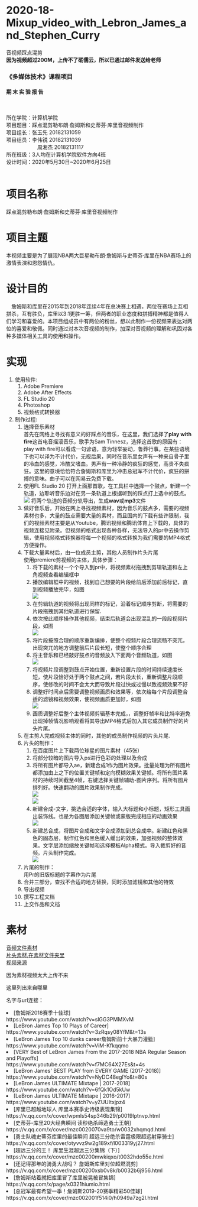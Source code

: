 # 2020-18-Mixup_video_with_Lebron_James_and_Stephen_Curry
音视频踩点混剪 <br>
**因为视频超过200M，上传不了砺儒云，所以已通过邮件发送给老师**<br>

<h3>《多媒体技术》课程项目</h3>
<h4>期 末 实 验 报 告</h4><br>

所在学院：计算机学院<br>
项目题目：踩点混剪勒布朗·詹姆斯和史蒂芬·库里音视频制作<br>
项目组长：张玉先  20182131059<br>
项目组员：李伟锐  20182131039<br>
&emsp;&emsp;&emsp;&emsp;&emsp;&emsp;周湘杰  20182131117<br>
所在班级：3人均在计算机学院软件方向4班<br>
设计时间：2020年5月30日~2020年6月25日<br>
<br>
# 项目名称
踩点混剪勒布朗·詹姆斯和史蒂芬·库里音视频制作
# 项目主题  
本视频主要是为了展现NBA两大巨星勒布朗·詹姆斯与史蒂芬·库里在NBA赛场上的激情表演和恩怨情仇。  
# 设计目的  
&emsp;詹姆斯和库里在2015年到2018年连续4年在总决赛上相遇，两位在赛场上互相拼杀，互有胜负，库里以3:1更胜一筹，但两者的职业态度和拼搏精神都是值得人们学习和喜爱的。本项目组成员中有两位的粉丝，想以此制作一份视频来表达对两位的喜爱和敬佩。同时通过对本次音视频的制作，加深对音视频的理解和巩固对各种多媒体相关工具的使用和操作。
# 实现  
1. 使用软件:<br>
    1. Adobe Premiere<br>
    2. Adobe After Effects<br>
    3. FL Studio 20<br>
    4. Photoshop<br>
    5. 视频格式转换器<br>
2. 制作过程:<br>
    1. 选择音乐素材<br>
    首先在网络上寻找有意义的好踩点的音乐，在这里，我们选择了**play with fire**这首电音摇滚音乐，歌手为Sam Tinnesz，选择这首歌的原因有：play with fire可以看成一句谚语，意为轻举妄动，鲁莽行事。在某些语境下也可以译为不计代价，无视后果，同时在音乐里女声有一种来自骨子里的冷血的感觉，冷酷又嗜血。男声有一种冷静的疯狂的感觉，高贵不失疯狂。这里的意境恰恰符合詹姆斯和库里为冲击总冠军不计代价，疯狂的拼搏的意味。曲子可以在网易云免费下载。
    2. 使用FL Studio 20 打开上面那首歌，在工具栏中选择一个鼓点，新建一个轨道，边聆听音乐边对在另一条轨道上根据听到的踩点打上选中的鼓点。<br>
    <img src="/README_image/1.png"></img>
    将两个轨道的音频分轨导出，生成**wav**或**mp3**文件
    3. 做好音乐后，开始在网上寻找视频素材，因为音乐的鼓点多，需要的视频素材也多，大量的鼓点需要大量的素材，而且国内的下载有些许限制，我们的视频素材主要是从Youtube，腾讯视频和腾讯体育上下载的，具体的视频连接见附录。但视频的格式出现各种各样，无法导入的pr中去操作剪辑，使用视频格式转换器将每一个视频的格式转换为我们需要的MP4格式方便操作。<br>
    4. 下载大量素材后，由一位成员主剪，其他人员制作片头片尾<br>
    使用premiere剪视频的主体，具体步骤：<br>
        1. 将下载的素材一个个导入到pr中，将视频素材拖拽到剪辑轨道和左上角视频查看编辑框中<br>
        2. 播放编辑框中的视频，找到自己想要的片段给前后添加前后标记，直到视频播放完毕，如图<br>
        <img src="/README_image/2.png"></img>
        3. 在剪辑轨道的视频将出现同样的标记，沿着标记顺序剪断，将需要的片段拖拽到其他轨道进行保留.<br>
        4. 依次按此顺序操作其他视频，结束后轨道会出现混乱的一段段视频片段，如图<br>
        <img src="/README_image/3.png"></img>
        5. 将片段按照合理的顺序重新编排，使整个视频片段合理流畅不突兀，出现突兀的地方调整前后片段长短，使整个顺序合理<br>
        6. 将主音乐和已经敲好鼓点的音频放入下面两个音频轨道，如图<br>
        <img src="/README_image/4.png"></img>
        7. 将视频片段调整到鼓点开始位置，重新设置片段的时间持续速度长短，使片段恰好处于两个鼓点之间，若片段太长，重新调整片段顺序，使修改的时间不会太大而导致片段过快或过慢以致视频效果不好<br>
        8. 调整好时间点后需要调整视频画质和效果等，依次给每个片段调整合适的滤镜和视频效果，使视频画质更加好，如图<br>
        <img src="/README_image/5.png"></img>
        9. 画质调整好后整个主体视频剪辑基本完成，，调整好帧率和比特率避免出现掉帧情况影响观看将其导出MP4格式后加入其它成员制作好的片头片尾。<br>
    5. 在主剪人完成视频主体的同时，其他的成员制作视频的片头片尾.<br>
    6. 片头的制作：<br>
        1. 在百度图片上下载两位球星的图片素材（45张）<br>
        2. 将部分较暗的图片导入ps进行色彩的处理以及合成<br>
        3. 将所有图片都导入ae，新建合成1作为图片效果。批量处理为所有图片都添加由上之下的位置关键帧和定向模糊效果关键帧。将所有图片素材的持续时间截至4帧，右键选择关键帧辅助-图片序列。将所有图片排列好。快速翻动的图片效果制作完成。<br>
        <img src="/README_image/6.png"></img><br>
        <img src="/README_image/7.png"></img><br>
        4. 新建合成-文字，挑选合适的字体，输入大标题和小标题，矩形工具画出装饰线。也是为各图层添加关键帧或蒙版完成相应的动画效果<br>
        <img src="/README_image/8.png"></img><br>
        5. 新建总合成，将图片合成和文字合成添加到总合成中。新建红色和黑色的固态层，制作红色和黑色缓入缓出的效果，加强视频的整体效果。文字层添加缩放关键帧和选择模板Alpha模式。导入裁剪好的音频。片头制作完成。<br>
        <img src="/README_image/9.png"></img><br>
    7. 片尾的制作：<br>
    用Pr的旧版标题的字幕作为片尾<br>
    8. 合并三部分，查找不合适的地方替换，同时添加滤镜和其他的特效<br>
    9. 导出视频<br>
    10. 撰写工程文档<br>
    11. 上交作品和文档<br>

# 素材  
<a href="/素材/sounds">音频文件素材</a>  
<a href="/素材/片头素材">片头素材,在素材文件夹里</a><br>
<a href="/素材/video/素材来源.md">视频来源</a>  
<p>因为素材视频太大上传不来</p>  
<p>这里列出来自哪里</p>
<p>名字与url连接：</p>  
<li>[詹姆斯2018赛季十佳球]</li>  
  https://www.youtube.com/watch?v=slGG3PMMXvM 
<li>[LeBron James Top 10 Plays of Career]</li>    
  https://www.youtube.com/watch?v=3zRqsy08YfM&t=13s
<li>[LeBron James Top 10 dunks career詹姆斯前十大暴力灌籃]</li>  
  https://www.youtube.com/watch?v=ViM-Kfkqqmo  
<li>[VERY Best of LeBron James From the 2017-2018 NBA Regular Season and Playoffs]</li>  
  https://www.youtube.com/watch?v=f7MC64X27Es&t=4s 
<li>[LeBron James' BEST PLAY from EVERY GAME (2017-2018)]</li>  
  https://www.youtube.com/watch?v=NyDC48eglYo&t=80s
<li>[LeBron James ULTIMATE Mixtape | 2017-2018]</li>  
  https://www.youtube.com/watch?v=6fQk1Od5kUw
<li>[LeBron James ULTIMATE Mixtape | 2016-2017]</li>  
  https://www.youtube.com/watch?v=yZUUItxjpz4
<li>[库里已超越地球人 库里本赛季史诗级表现集锦]</li>    
  https://v.qq.com/x/cover/wpmls54sp346b29/p0019lptnvp.html  
<li>[史蒂芬-库里20大经典瞬间 读秒绝杀缔造勇士王朝]</li>      
  https://v.qq.com/x/cover/mzc0020070va9to/w0032xhqmqd.html    
<li>[勇士队魂史蒂芬库里的最佳瞬间 超远三分绝杀雷霆极限超远射穿骑士]</li>      
  https://v.qq.com/x/cover/otyvvz9w2g189xf/l003319yj27.html  
<li>[超远三分的王！ 库里生涯超远三分集锦（下）]</li>      
  https://v.qq.com/x/cover/mzc00200mwkiqxo/t0032hdo55e.html   
<li>[还记得那年的骑勇大战吗？ 詹姆斯库里对位超燃混剪]</li>      
  https://v.qq.com/x/cover/mzc00200xsb0v8k/b0032b6j956.html   
<li>[詹姆斯站着就把库里冒了库里被晃被冒集锦]</li>      
  https://v.qq.com/x/page/x0321hiumio.html   
<li>[总冠军最有希望一季！詹姆斯2019-20赛季精彩50佳球]</li>  
  https://v.qq.com/x/cover/mzc002001f514i0/h0949a7zg2l.html 
